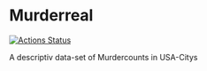 # Murderreal

<!-- badges: start -->
[![Actions Status](https://github.com/PaulFalcke/Murderreal/workflows/Render%20and%20Deploy%20RMarkdown%20Website/badge.svg)](https://github.com/PaulFalcke/Murderreal/actions)
<!-- badges: end -->

A descriptiv data-set of Murdercounts in USA-Citys

